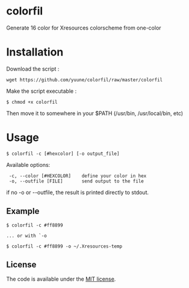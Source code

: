 # colorfil
Generate 16 color for Xresources colorscheme from one-color

# Installation

Download the script :

    wget https://github.com/yuune/colorfil/raw/master/colorfil
Make the script executable :

    $ chmod +x colorfil

Then move it to somewhere in your $PATH (/usr/bin, /usr/local/bin, etc)

# Usage

    $ colorfil -c [#hexcolor] [-o output_file]

Available options:

     -c, --color [#HEXCOLOR]    define your color in hex
     -o, --outfile [FILE]       send output to the file
 
 if no -o or --outfile, the result is printed directly to stdout.  

## Example

    $ colorfil -c #ff8899

    ... or with `-o

    $ colorfil -c #ff8899 -o ~/.Xresources-temp
 

## License

The code is available under the [MIT license](LICENSE.md).
